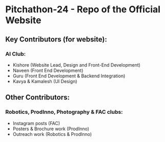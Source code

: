 # Pitchathon-24 - Repo of the Official Website
## Key Contributors (for website):

### AI Club:
- Kishore (Website Lead, Design and Front-End Development)
- Naveen (Front End Development)
- Guru (Front End Development & Backend Integration)
- Kavya & Kamalesh (UI Design)

## Other Contributors:
### Robotics, ProdInno, Photography & FAC clubs:
- Instagram posts (FAC)
- Posters & Brochure work (ProdInno)
- Outreach work (Robotics & ProdInno)
